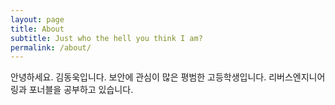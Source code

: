 ```yaml
---
layout: page
title: About
subtitle: Just who the hell you think I am?
permalink: /about/
---
```


안녕하세요.
김동욱입니다.
보안에 관심이 많은 평범한 고등학생입니다.
리버스엔지니어링과 포너블을 공부하고 있습니다.
